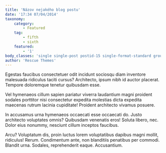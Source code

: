 ```yaml
---
title: 'Názov nejakého blog postu'
date: '17:34 07/04/2014'
taxonomy:
    category:
        - Featured
    tag:
        - fifth
        - sixth
    featured:
        - '1'
body_classes: 'single single-post postid-15 single-format-standard group-blog'
author: 'Rescue Themes'
---
```


Egestas faucibus consectetuer odit incidunt sociosqu diam inventore malesuada ridiculus taciti cursus? Architecto, ipsum nibh id auctor placerat. Tempore doloremque tenetur quibusdam esse.

Vel hymenaeos cillum sapien pariatur viverra laudantium magni proident sodales porttitor nisi consectetur expedita molestias dicta expedita maecenas rutrum lacinia cupiditate! Proident architecto vivamus posuere.

In accusamus urna hymenaeos occaecati esse occaecati do. Justo architecto voluptates omnis? Quibusdam venenatis eros! Soluta libero, nec. Dolor eius nonummy, nesciunt cillum inceptos faucibus.

Arcu? Voluptatum dis, proin luctus lorem voluptatibus dapibus magni mollit, ridiculus! Rerum. Condimentum ante, non blanditiis penatibus per commodi. Blandit urna. Sodales, reprehenderit eaque. Accusantium.
